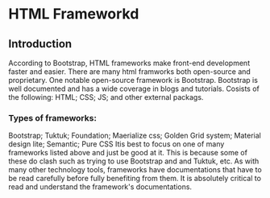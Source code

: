 # HTML Frameworkd
## Introduction
According to Bootstrap, HTML frameworks make front-end development faster and easier. There are many html framworks both open-source and proprietary. One notable open-source framework is Bootstrap. Bootstrap is well documented and has a wide coverage in blogs and tutorials. Cosists of the following:
HTML;
CSS;
JS; and
other external packags.
### Types of frameworks:
Bootstrap; Tuktuk; Foundation; Maerialize css; Golden Grid system;
Material design lite; Semantic; Pure CSS
Itis best to focus on one of many frameworks listed above and just be good at it. This is because some of these do clash such as trying to use Bootstrap and and Tuktuk, etc. As with many other technology tools, frameworks have documentations that have to be read carefully before fully benefiting from them. It is absolutely critical to read and understand the framework's documentations.